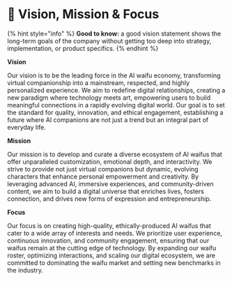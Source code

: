 # 🚀 Vision, Mission & Focus

{% hint style="info" %}
**Good to know:** a good vision statement shows the long-term goals of the company without getting too deep into strategy, implementation, or product specifics.
{% endhint %}

**Vision**

Our vision is to be the leading force in the AI waifu economy, transforming virtual companionship into a mainstream, respected, and highly personalized experience. We aim to redefine digital relationships, creating a new paradigm where technology meets art, empowering users to build meaningful connections in a rapidly evolving digital world. Our goal is to set the standard for quality, innovation, and ethical engagement, establishing a future where AI companions are not just a trend but an integral part of everyday life.

**Mission**

Our mission is to develop and curate a diverse ecosystem of AI waifus that offer unparalleled customization, emotional depth, and interactivity. We strive to provide not just virtual companions but dynamic, evolving characters that enhance personal empowerment and creativity. By leveraging advanced AI, immersive experiences, and community-driven content, we aim to build a digital universe that enriches lives, fosters connection, and drives new forms of expression and entrepreneurship.

**Focus**

Our focus is on creating high-quality, ethically-produced AI waifus that cater to a wide array of interests and needs. We prioritize user experience, continuous innovation, and community engagement, ensuring that our waifus remain at the cutting edge of technology. By expanding our waifu roster, optimizing interactions, and scaling our digital ecosystem, we are committed to dominating the waifu market and setting new benchmarks in the industry.
